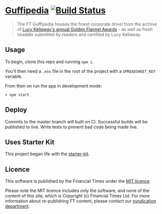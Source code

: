 # [Guffipedia](https://ig.ft.com/sites/guffipedia/) [![Build Status][travis-image]][travis-url]

> The FT Guffipedia houses the finest corporate drivel from the archive of [Lucy Kellaway's annual Golden Flannel Awards](https://next.ft.com/stream/authorsId/Q0ItMDAwMDkyNg==-QXV0aG9ycw==) - as well as fresh twaddle submitted by readers and certified by Lucy Kellaway.

## Usage

To begin, clone this repo and running `npm i`.

You'll then need a `.env` file in the root of the project with a `SPREADSHEET_KEY` variable.

From then on run the app in development mode:

```shell
> npm start 
```

## Deploy

Commits to the master branch will built on CI. Successful builds will be published to live. Write tests to prevent bad code being made live.

## Uses Starter Kit

This project began life with the [starter-kit](https://github.com/ft-interactive/starter-kit).

## Licence
This software is published by the Financial Times under the [MIT licence](http://opensource.org/licenses/MIT). 

Please note the MIT licence includes only the software, and none of the content of this site, which is Copyright (c) Financial Times Ltd. For more information about re-publishing FT content, please contact our [syndication department](http://syndication.ft.com/).

[travis-url]: https://travis-ci.org/ft-interactive/guffipedia
[travis-image]: https://travis-ci.org/ft-interactive/guffipedia.svg
